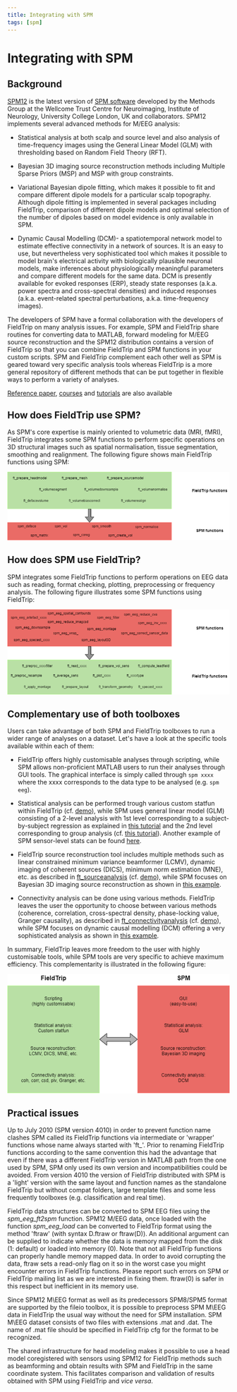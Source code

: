 ```yaml
---
title: Integrating with SPM
tags: [spm]
---
```


# Integrating with SPM

## Background

[SPM12](http://www.fil.ion.ucl.ac.uk/spm/software/spm8b/) is the latest version of [SPM software](http://www.fil.ion.ucl.ac.uk/spm/) developed by the Methods Group at the Wellcome Trust Centre for Neuroimaging, Institute of Neurology, University College London, UK and collaborators. SPM12 implements several advanced methods for M/EEG analysis:

- Statistical analysis at both scalp and source level and also analysis of time-frequency images using the General Linear Model (GLM) with thresholding based on Random Field Theory (RFT).

- Bayesian 3D imaging source reconstruction methods including Multiple Sparse Priors (MSP) and MSP with group constraints.

- Variational Bayesian dipole fitting, which makes it possible to fit and compare different dipole models for a particular scalp topography. Although dipole fitting is implemented in several packages including FieldTrip, comparison of different dipole models and optimal selection of the number of dipoles based on model evidence is only available in SPM.

- Dynamic Causal Modelling (DCM)- a spatiotemporal network model to estimate effective connectivity in a network of sources. It is an easy to use, but nevertheless very sophisticated tool which makes it possible to model brain's electrical activity with biologically plausible neuronal models, make inferences about physiologically meaningful parameters and compare different models for the same data. DCM is presently available for evoked responses (ERP), steady state responses (a.k.a. power spectra and cross-spectral densities) and induced responses (a.k.a. event-related spectral perturbations, a.k.a. time-frequency images).

The developers of SPM have a formal collaboration with the developers of FieldTrip on many analysis issues. For example, SPM and FieldTrip share routines for converting data to MATLAB, forward modeling for M/EEG source reconstruction and the SPM12 distribution contains a version of FieldTrip so that you can combine FieldTrip and SPM functions in your custom scripts. SPM and FieldTrip complement each other well as SPM is geared toward very specific analysis tools whereas FieldTrip is a more general repository of different methods that can be put together in flexible ways to perform a variety of analyses.

[Reference paper](https://www.hindawi.com/journals/cin/2011/852961/), [courses](https://www.fil.ion.ucl.ac.uk/spm/course/video/) and [tutorials](https://jsheunis.github.io/2018-06-28-spm12-matlab-scripting-tutorial-1/) are also available


## How does FieldTrip use SPM?

As SPM's core expertise is mainly oriented to volumetric data (MRI, fMRI), FieldTrip integrates some SPM functions to perform specific operations on 3D structural images such as spatial normalisation, tissue segmentation, smoothing and realignment. The following figure shows main FieldTrip functions using SPM:

![How FieldTrip uses SPM](/assets/img/getting_started/spm/FieldTrip_uses_SPM.png)


## How does SPM use FieldTrip?

SPM integrates some FieldTrip functions to perform operations on EEG data such as reading, format checking, plotting, preprocessing or frequency analysis. The following figure illustrates some SPM functions using FieldTrip: 

![How SPM uses FieldTrip](/assets/img/getting_started/spm/SPM_uses_FieldTrip.png)

## Complementary use of both toolboxes

Users can take advantage of both SPM and FieldTrip toolboxes to run a wider range of analyses on a dataset. Let's have a look at the specific tools available within each of them:

- FieldTrip offers highly customisable analyses through scripting, while SPM allows non-proficient MATLAB users to run their analyses through GUI tools. The graphical interface is simply called through ```spm xxxx``` where the xxxx corresponds to the data type to be analysed (e.g. ```spm eeg```).

- Statistical analysis can be performed trough various custom statfun within FieldTrip (cf. [demo](https://www.fieldtriptoolbox.org/workshop/meg-uk-2015/fieldtrip-stats-demo/)), while SPM uses general linear model (GLM) consisting of a 2-level analysis with 1st level corresponding to a subject-by-subject regression as explained in [this tutorial](https://www.youtube.com/watch?v=KdB9F8cf0L0&list=PLx_IWc-RN82uKTWzgho2ARVGan8TNlb9d&index=12) and the 2nd level corresponding to group analysis (cf. [this tutorial](https://www.youtube.com/watch?v=_7jzkV7oUXg&list=PLx_IWc-RN82uKTWzgho2ARVGan8TNlb9d&index=13)). Another example of SPM sensor-level stats can be found [here](https://www.fieldtriptoolbox.org/workshop/meg-uk-2015/spm_stats/).

- FieldTrip source reconstruction tool includes multiple methods such as linear constrained minimum variance beamformer (LCMV), dynamic imaging of coherent sources (DICS), minimum norm estimation (MNE), etc. as described in [ft_sourceanalysis](https://www.fieldtriptoolbox.org/reference/ft_sourceanalysis/) (cf. [demo](https://www.fieldtriptoolbox.org/workshop/meg-uk-2015/fieldtrip-beamformer-demo/)), while SPM focuses on Bayesian 3D imaging source reconstruction as shown in [this example](https://www.fieldtriptoolbox.org/workshop/meg-uk-2015/spm_source/).

- Connectivity analysis can be done using various methods. FieldTrip leaves the user the opportunity to choose between various methods (coherence, correlation, cross-spectral density, phase-locking value, Granger causality), as described in [ft_connectivityanalysis](https://www.fieldtriptoolbox.org/reference/ft_connectivityanalysis/) (cf. [demo](https://www.fieldtriptoolbox.org/workshop/meg-uk-2015/fieldtrip-connectivity-demo/)), while SPM focuses on dynamic causal modelling (DCM) offering a very sophisticated analysis as shown in [this example](https://www.fieldtriptoolbox.org/workshop/meg-uk-2015/dcm_tutorial/).

In summary, FieldTrip leaves more freedom to the user with highly customisable tools, while SPM tools are very specific to achieve maximum efficiency. This complementarity is illustrated in the following figure:

![FieldTrip-SPM complmentarity](/assets/img/getting_started/spm/FieldTrip_SPM_complement.png)

## Practical issues

Up to July 2010 (SPM version 4010) in order to prevent function name clashes SPM called its FieldTrip functions via intermediate or 'wrapper' functions whose name always started with 'ft\_'. Prior to renaming FieldTrip functions according to the same convention this had the advantage that even if there was a different FieldTrip version in MATLAB path from the one used by SPM, SPM only used its own version and incompatibilities could be avoided. From version 4010 the version of FieldTrip distributed with SPM is a 'light' version with the same layout and function names as the standalone FieldTrip but without compat folders, large template files and some less frequently toolboxes (e.g. classification and real time).

FieldTrip data structures can be converted to SPM EEG files using the _spm_eeg_ft2spm_ function. SPM12 M/EEG data, once loaded with the function _spm_eeg_load_ can be converted to FieldTrip format using the method 'ftraw' (with syntax D.ftraw or ftraw(D)). An additional argument can be supplied to indicate whether the data is memory mapped from the disk (1: default) or loaded into memory (0). Note that not all FieldTrip functions can properly handle memory mapped data. In order to avoid corrupting the data, ftraw sets a read-only flag on it so in the worst case you might encounter errors in FieldTrip functions. Please report such errors on SPM or FieldTrip mailing list as we are interested in fixing them. ftraw(0) is
safer in this respect but inefficient in its memory use.

Since SPM12 M\EEG format as well as its predecessors SPM8/SPM5 format are supported by the fileio toolbox, it is possible to preprocess SPM M\EEG data in FieldTrip the usual way without the need for SPM installation. SPM M\EEG dataset consists of two files with extensions .mat and .dat. The name of .mat file should be specified in FieldTrip cfg for the format to be recognized.

The shared infrastructure for head modeling makes it possible to use a head model coregistered with sensors using SPM12 for FieldTrip methods such as beamforming and obtain results with SPM and FieldTrip in the same coordinate system. This facilitates comparison and validation of results obtained with SPM using FieldTrip and _vice versa_.
